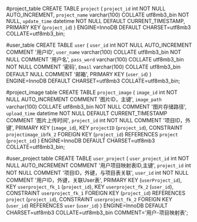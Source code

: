 #project_table
CREATE TABLE `project` (
  `project_id` int NOT NULL AUTO_INCREMENT,
  `project_name` varchar(100) COLLATE utf8mb3_bin NOT NULL,
  `update_time` datetime NOT NULL DEFAULT CURRENT_TIMESTAMP,
  PRIMARY KEY (`project_id`)
) ENGINE=InnoDB DEFAULT CHARSET=utf8mb3 COLLATE=utf8mb3_bin;

#user_table
CREATE TABLE `user` (
  `user_id` int NOT NULL AUTO_INCREMENT COMMENT '用户ID',
  `user_name` varchar(100) COLLATE utf8mb3_bin NOT NULL COMMENT '用户名',
  `pass_word` varchar(100) COLLATE utf8mb3_bin NOT NULL COMMENT '密码',
  `Email` varchar(100) COLLATE utf8mb3_bin DEFAULT NULL COMMENT '邮箱',
  PRIMARY KEY (`user_id`)
) ENGINE=InnoDB DEFAULT CHARSET=utf8mb3 COLLATE=utf8mb3_bin;

#project_image table
CREATE TABLE `project_image` (
  `image_id` int NOT NULL AUTO_INCREMENT COMMENT '图片ID，主键',
  `image_path` varchar(100) COLLATE utf8mb3_bin NOT NULL COMMENT '图片存储路径',
  `upload_time` datetime NOT NULL DEFAULT CURRENT_TIMESTAMP  COMMENT '图片上传时间',
  `project_id` int NOT NULL COMMENT '项目ID，外键',
  PRIMARY KEY (`image_id`),
  KEY `projectID` (`project_id`),
  CONSTRAINT `projectimage_ibfk_2` FOREIGN KEY (`project_id`) REFERENCES `project` (`project_id`)
) ENGINE=InnoDB DEFAULT CHARSET=utf8mb3 COLLATE=utf8mb3_bin;

#user_project table
CREATE TABLE `user_project` (
  `user_project_id` int NOT NULL AUTO_INCREMENT COMMENT '用户项目映射表ID,主键',
  `project_id` int NOT NULL COMMENT '项目ID，外键，与项目表关联',
  `user_id` int NOT NULL COMMENT '用户ID，外键，关联User表',
  PRIMARY KEY (`userProject_id`),
  KEY `userproject_fk_1` (`project_id`),
  KEY `userproject_fk_2` (`user_id`),
  CONSTRAINT `userproject_fk_1` FOREIGN KEY (`project_id`) REFERENCES `project` (`project_id`),
  CONSTRAINT `userproject_fk_2` FOREIGN KEY (`user_id`) REFERENCES `user` (`user_id`)
) ENGINE=InnoDB DEFAULT CHARSET=utf8mb3 COLLATE=utf8mb3_bin COMMENT='用户-项目映射表';
